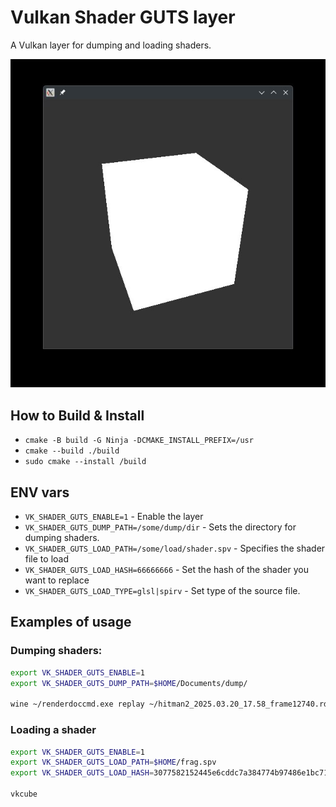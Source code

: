 # Vulkan Shader GUTS layer
A Vulkan layer for dumping and loading shaders.

![.](/docs/first_shader.jpg "Our fellow vkcube has seen better days.")

## How to Build & Install

* `cmake -B build -G Ninja -DCMAKE_INSTALL_PREFIX=/usr`
* `cmake --build ./build`
* `sudo cmake --install /build`


## ENV vars

* `VK_SHADER_GUTS_ENABLE=1` - Enable the layer
* `VK_SHADER_GUTS_DUMP_PATH=/some/dump/dir` - Sets the directory for dumping shaders.
* `VK_SHADER_GUTS_LOAD_PATH=/some/load/shader.spv` - Specifies the shader file to load
* `VK_SHADER_GUTS_LOAD_HASH=66666666` - Set the hash of the shader you want to replace
* `VK_SHADER_GUTS_LOAD_TYPE=glsl|spirv` - Set type of the source file.

## Examples of usage

### Dumping shaders:
```sh
export VK_SHADER_GUTS_ENABLE=1 
export VK_SHADER_GUTS_DUMP_PATH=$HOME/Documents/dump/

wine ~/renderdoccmd.exe replay ~/hitman2_2025.03.20_17.58_frame12740.rdc
```
### Loading a shader
```sh
export VK_SHADER_GUTS_ENABLE=1 
export VK_SHADER_GUTS_LOAD_PATH=$HOME/frag.spv
export VK_SHADER_GUTS_LOAD_HASH=3077582152445e6cddc7a384774b97486e1bc718

vkcube
```
